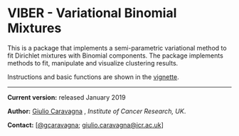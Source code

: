 # VIBER - Variational Binomial Mixtures

This is a package that implements a semi-parametric variational method to fit Dirichlet mixtures with Binomial components. The package implements methods to fit, manipulate and visualize clustering results.

Instructions and basic functions are shown in the [vignette](https://github.com/caravagn/mvbmm/blob/master/vignette/Example.md).

***
**Current version:** released January 2019

**Author:** [Giulio Caravagna](https://sites.google.com/site/giuliocaravagna/) , _Institute of Cancer Research, UK_.

**Contact:** [[@gcaravagna](https://twitter.com/gcaravagna); [giulio.caravagna@icr.ac.uk](mailto:giulio.caravagna@icr.ac.uk)]


